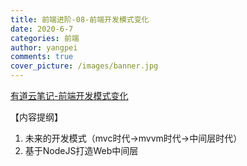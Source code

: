 ```yaml
---
title: 前端进阶-08-前端开发模式变化
date: 2020-6-7
categories: 前端
author: yangpei
comments: true
cover_picture: /images/banner.jpg
---
```


[有道云笔记-前端开发模式变化](https://note.youdao.com/ynoteshare1/index.html?id=326804064be687c5a23315deb70506c3&type=note)

【内容提纲】
1. 未来的开发模式（mvc时代->mvvm时代->中间层时代）
2. 基于NodeJS打造Web中间层